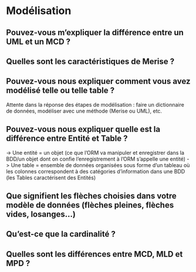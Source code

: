 # Modélisation

## Pouvez-vous m’expliquer la différence entre un UML et un MCD ?

## Quelles sont les caractéristiques de Merise ?

## Pouvez-vous nous expliquer comment vous avez modélisé telle ou telle table ?

Attente dans la réponse des étapes de modélisation : faire un dictionnaire de données, modéliser avec une méthode (Merise ou UML), etc.

## Pouvez-vous nous expliquer quelle est la différence entre Entité et Table ?

-> Une entité = un objet (ce que l’ORM va manipuler et enregistrer dans la BDD/un objet dont on confie l’enregistrement à l’ORM s’appelle une entité)
-> Une table = ensemble de données organisées sous forme d’un tableau où les colonnes correspondent à des catégories d’information dans une BDD (les Tables caractérisent des Entités)

## Que signifient les flèches choisies dans votre modèle de données (flèches pleines, flèches vides, losanges…)

## Qu’est-ce que la cardinalité ?

## Quelles sont les différences entre MCD, MLD et MPD ?
